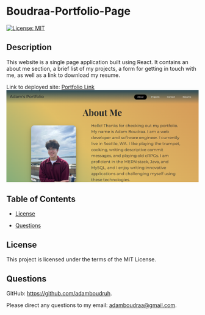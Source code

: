 
# Boudraa-Portfolio-Page

[![License: MIT](https://img.shields.io/badge/License-MIT-yellow.svg)](https://opensource.org/licenses/MIT)


## Description
This website is a single page application built using React. It contains an about me section, a brief list of my projects, a form for getting in touch with me, as well as a link to download my resume.

Link to deployed site:
[Portfolio Link](https://boudraa-portfolio.netlify.app/)
![Screenshot of the website](./assets/images/screenshot.png)


## Table of Contents

- [License](#license)

- [Questions](#questions)


## License
This project is licensed under the terms of the MIT License.

## Questions

GitHub: https://github.com/adamboudruh.

Please direct any questions to my email: [adamboudraa@gmail.com](mailto:adamboudraa@gmail.com).

    
